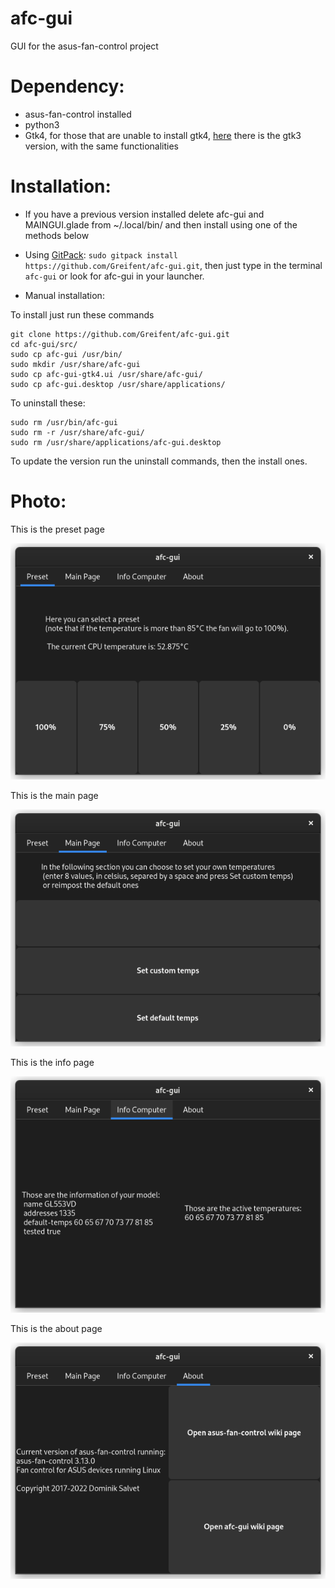# afc-gui
GUI for the asus-fan-control project

# Dependency:
* asus-fan-control installed
* python3
* Gtk4, for those that are unable to install gtk4, [here](https://github.com/Greifent/afc-gui-gtk3/) there is the gtk3 version, with the same functionalities 

# Installation:
 * If you have a previous version installed delete afc-gui and MAINGUI.glade from ~/.local/bin/ and then install using one of the methods below

 * Using [GitPack](https://github.com/dominiksalvet/gitpack): `sudo gitpack install https://github.com/Greifent/afc-gui.git`, then just type in the terminal `afc-gui` or look for afc-gui in your launcher.

 * Manual installation:
 
To install just run these commands
```
git clone https://github.com/Greifent/afc-gui.git
cd afc-gui/src/
sudo cp afc-gui /usr/bin/
sudo mkdir /usr/share/afc-gui
sudo cp afc-gui-gtk4.ui /usr/share/afc-gui/
sudo cp afc-gui.desktop /usr/share/applications/
```
To uninstall these:
```
sudo rm /usr/bin/afc-gui
sudo rm -r /usr/share/afc-gui/
sudo rm /usr/share/applications/afc-gui.desktop
```
To update the version run the uninstall commands, then the install ones.

# Photo:

This is the preset page

![](images/Preset.png)

This is the main page

![](images/Mainpage.png)

This is the info page

![](images/Infopc.png)

This is the about page

![](images/About.png)
